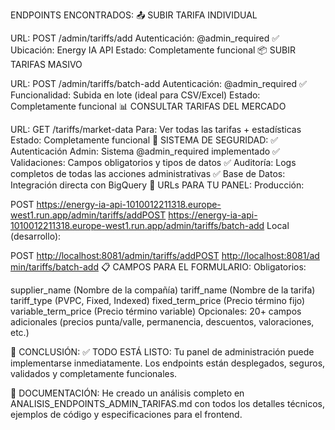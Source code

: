 ENDPOINTS ENCONTRADOS:
📤 SUBIR TARIFA INDIVIDUAL

URL: POST /admin/tariffs/add
Autenticación: @admin_required ✅
Ubicación: Energy IA API
Estado: Completamente funcional
📦 SUBIR TARIFAS MASIVO

URL: POST /admin/tariffs/batch-add
Autenticación: @admin_required ✅
Funcionalidad: Subida en lote (ideal para CSV/Excel)
Estado: Completamente funcional
📊 CONSULTAR TARIFAS DEL MERCADO

URL: GET /tariffs/market-data
Para: Ver todas las tarifas + estadísticas
Estado: Completamente funcional
🔐 SISTEMA DE SEGURIDAD:
✅ Autenticación Admin: Sistema @admin_required implementado
✅ Validaciones: Campos obligatorios y tipos de datos
✅ Auditoría: Logs completos de todas las acciones administrativas
✅ Base de Datos: Integración directa con BigQuery
🚀 URLs PARA TU PANEL:
Producción:

POST <https://energy-ia-api-1010012211318.europe-west1.run.app/admin/tariffs/addPOST> <https://energy-ia-api-1010012211318.europe-west1.run.app/admin/tariffs/batch-add>
Local (desarrollo):

POST <http://localhost:8081/admin/tariffs/addPOST> <http://localhost:8081/admin/tariffs/batch-add>
📋 CAMPOS PARA EL FORMULARIO:
Obligatorios:

supplier_name (Nombre de la compañía)
tariff_name (Nombre de la tarifa)
tariff_type (PVPC, Fixed, Indexed)
fixed_term_price (Precio término fijo)
variable_term_price (Precio término variable)
Opcionales: 20+ campos adicionales (precios punta/valle, permanencia, descuentos, valoraciones, etc.)

🎉 CONCLUSIÓN:
✅ TODO ESTÁ LISTO: Tu panel de administración puede implementarse inmediatamente. Los endpoints están desplegados, seguros, validados y completamente funcionales.

📁 DOCUMENTACIÓN: He creado un análisis completo en ANALISIS_ENDPOINTS_ADMIN_TARIFAS.md con todos los detalles técnicos, ejemplos de código y especificaciones para el frontend.
